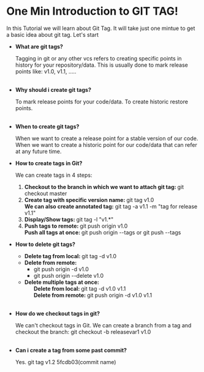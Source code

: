 <h1>One Min Introduction to GIT TAG!</h1>
<p>In this Tutorial we will learn about Git Tag. It will take just one mintue to get a basic idea about git tag. Let's start<p>
  
  <ul>
  <li><b>What are git tags?</b></li>
  <p>Tagging in git or any other vcs refers to creating specific points in history for your repository/data. This is usually done to mark release points like: v1.0, v1.1, .....</p> <br>
  <li><b>Why should i create git tags?</b></li>
  <p>To mark release points for your code/data. To create historic restore points.</p> <br>
  <li><b>When to create git tags?</b></li>
  <p>When we want to create a release point for a stable version of our code. When we want to create a historic point for our code/data that can refer at any future time.</p>
  <li><b>How to create tags in Git?</b></li>
  <p>We can create tags in 4 steps:
  <ol>
    <li><b>Checkout to the branch in which we want to attach git tag: </b> git checkout master </li>
    <li>
      <b>Create tag with specific version name: </b> git tag v1.0 <br>
      <b>We can also create annotated tag:</b> git tag -a v1.1 -m "tag for release v1.1" 
    </li>
   <li><b>Display/Show tags: </b> git tag -l "v1.*" </li>
    <li>
      <b>Push tags to remote: </b> git push origin v1.0 <br>
      <b>Push all tags at once: </b> git push origin --tags or git push --tags
    </li>
  </ol>
  </p>
  <li><b>How to delete git tags?</b></li>
  <p>
  <ul>
    <li><b>Delete tag from local: </b> git tag -d v1.0</li>
    <li><b>Delete from remote: </b>
      <ul>
        <li>git push origin -d v1.0</li>
        <li>git push origin --delete v1.0</li>
      </ul>
    </li>
    <li><b>Delete multiple tags at once:</b> 
      <ul>
        <b>Delete from local: </b> git tag -d v1.0 v1.1 <br>
        <b>Delete from remote: </b> git push origin -d v1.0 v1.1
      </ul>
    </li>
</ul>
</p> <br>
  <li><b>How do we checkout tags in git?</b></li>
  <p>
  We can't checkout tags in Git. We can create a branch from a tag and checkout the branch: git checkout -b releasevar1 v1.0
  </p> <br>
  <li><b>Can i create a tag from some past commit?</b></li>
  <p>
  Yes. git tag v1.2 5fcdb03(commit name)
  </p>
</ul>
